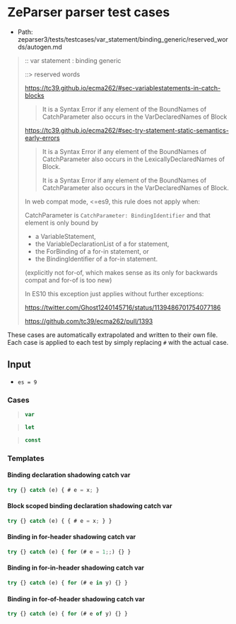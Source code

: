 # ZeParser parser test cases

- Path: zeparser3/tests/testcases/var_statement/binding_generic/reserved_words/autogen.md

> :: var statement : binding generic
>
> ::> reserved words
>
> https://tc39.github.io/ecma262/#sec-variablestatements-in-catch-blocks
> 
> > It is a Syntax Error if any element of the BoundNames of CatchParameter also occurs in the VarDeclaredNames of Block
> 
> https://tc39.github.io/ecma262/#sec-try-statement-static-semantics-early-errors
> 
> > It is a Syntax Error if any element of the BoundNames of CatchParameter also occurs in the LexicallyDeclaredNames of Block.
> > 
> > It is a Syntax Error if any element of the BoundNames of CatchParameter also occurs in the VarDeclaredNames of Block.
> 
> In web compat mode, <=es9, this rule does not apply when:
>
> CatchParameter is `CatchParameter: BindingIdentifier` and that element is only bound by
> - a VariableStatement,
> - the VariableDeclarationList of a for statement,
> - the ForBinding of a for-in statement, or
> - the BindingIdentifier of a for-in statement.
> 
> (explicitly not for-of, which makes sense as its only for backwards compat and for-of is too new)
> 
> In ES10 this exception just applies without further exceptions:
>
> https://twitter.com/Ghost1240145716/status/1139486701754077186
>
> https://github.com/tc39/ecma262/pull/1393

These cases are automatically extrapolated and written to their own file.
Each case is applied to each test by simply replacing `#` with the actual case.

## Input

- `es = 9`

### Cases

> `````js
> var
> `````

> `````js
> let
> `````

> `````js
> const
> `````

### Templates

#### Binding declaration shadowing catch var

`````js
try {} catch (e) { # e = x; }
`````

#### Block scoped binding declaration shadowing catch var

`````js
try {} catch (e) { { # e = x; } }
`````

#### Binding in for-header shadowing catch var

`````js
try {} catch (e) { for (# e = 1;;) {} }
`````

#### Binding in for-in-header shadowing catch var

`````js
try {} catch (e) { for (# e in y) {} }
`````

#### Binding in for-of-header shadowing catch var

`````js
try {} catch (e) { for (# e of y) {} }
`````
